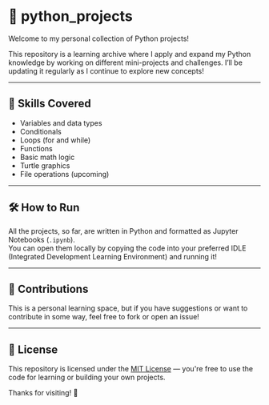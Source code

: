 # 🐍 python_projects

Welcome to my personal collection of Python projects!

This repository is a learning archive where I apply and expand my Python knowledge by working on different mini-projects and challenges. I’ll be updating it regularly as I continue to explore new concepts!

---

## 🧠 Skills Covered

- Variables and data types
- Conditionals
- Loops (for and while)
- Functions
- Basic math logic
- Turtle graphics
- File operations (upcoming)

---

## 🛠 How to Run

All the projects, so far, are written in Python and formatted as Jupyter Notebooks (`.ipynb`).  
You can open them locally by copying the code into your preferred IDLE (Integrated Development Learning Environment) and running it!

---

## 🤝 Contributions

This is a personal learning space, but if you have suggestions or want to contribute in some way, feel free to fork or open an issue!

---

## 📜 License

This repository is licensed under the [MIT License](LICENSE) — you're free to use the code for learning or building your own projects.


Thanks for visiting! 🌱
